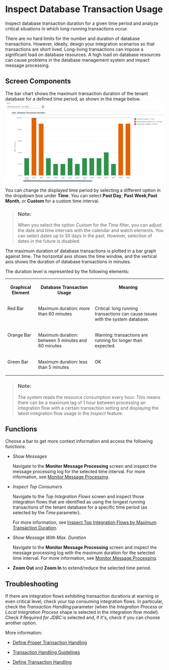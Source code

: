 <!-- loio6736a3726760451bab9b07017df65616 -->

# Inspect Database Transaction Usage

Inspect database transaction duration for a given time period and analyze critical situations in which long-running transactions occur.

There are no hard limits for the number and duration of database transactions. However, ideally, design your integration scenarios so that transactions are short lived. Long-living transactions can impose a significant load on database resources. A high load on database resources can cause problems in the database management system and impact message processing.



<a name="loio6736a3726760451bab9b07017df65616__section_rvw_5tx_dcc"/>

## Screen Components

The bar chart shows the maximum transaction duration of the tenant database for a defined time period, as shown in the image below.![](images/Database_Transaction_Usage_ac04ede.png)

You can change the displayed time period by selecting a different option in the dropdown box under **Time**. You can select **Past Day**, **Past Week**,**Past Month**, or **Custom** for a custom time interval.

> ### Note:  
> When you select the option *Custom* for the *Time* filter, you can adjust the date and time intervals with the calendar and watch elements. You can select dates up to 30 days in the past. However, selection of dates in the future is disabled.

The maximum duration of database transactions is plotted in a bar graph against time. The horizontal axis shows the time window, and the vertical axis shows the duration of database transactions in minutes.

The duration level is represented by the following elements:


<table>
<tr>
<th valign="top">

Graphical Element

</th>
<th valign="top">

Database Transaction Usage

</th>
<th valign="top">

Meaning

</th>
</tr>
<tr>
<td valign="top">

Red Bar

</td>
<td valign="top">

Maximum duration: more than 60 minutes

</td>
<td valign="top">

Critical: long running transactions can cause issues with the system database.

</td>
</tr>
<tr>
<td valign="top">

Orange Bar

</td>
<td valign="top">

Maximum duration: between 5 minutes and 60 minutes

</td>
<td valign="top">

Warning: transactions are running for longer than expected.

</td>
</tr>
<tr>
<td valign="top">

Green Bar

</td>
<td valign="top">

Maximum duration: less than 5 minutes

</td>
<td valign="top">

OK

</td>
</tr>
</table>

> ### Note:  
> The system reads the resource consumption every hour. This means there can be a maximum lag of 1 hour between processing an integration flow with a certain transaction setting and displaying the latest integration flow usage in the *Inspect* feature.



<a name="loio6736a3726760451bab9b07017df65616__section_czs_yvx_dcc"/>

## Functions

Choose a bar to get more context information and access the following functions:

-   *Show Messages*

    Navigate to the **Monitor Message Processing** screen and inspect the message processing log for the selected time interval. For more information, see [Monitor Message Processing](monitor-message-processing-314df3f.md).

-   *Inspect Top Consumers*

    Navigate to the *Top Integration Flows* screen and inspect those integration flows that are identified as using the longest running transactions of the tenant database for a specific time period \(as selected by the *Time* parameter\).

    For more information, see [Inspect Top Integration Flows by Maximum Transaction Duration](inspect-top-integration-flows-by-maximum-transaction-duration-ab67942.md).

-   *Show Message With Max. Duration*

    Navigate to the **Monitor Message Processing** screen and inspect the message processing log with the maximum duration for the selected time interval. For more information, see [Monitor Message Processing](monitor-message-processing-314df3f.md).

-   **Zoom Out** and **Zoom In** to extend/reduce the selected time period.



<a name="loio6736a3726760451bab9b07017df65616__section_dfd_lqt_4xb"/>

## Troubleshooting

If there are integration flows exhibiting transaction durations at warning or even critical level, check your top consuming integration flows. In particular, check the *Transaction Handling* parameter \(when the *Integration Process* or *Local Integration Process* shape is selected in the integration flow model\). Check if *Required for JDBC* is selected and, if it's, check if you can choose another option.

More information:

-   [Define Proper Transaction Handling](define-proper-transaction-handling-1c31963.md)

-   [Transaction Handling Guidelines](transaction-handling-guidelines-52e3f67.md)

-   [Define Transaction Handling](define-transaction-handling-2a5d4bc.md)


